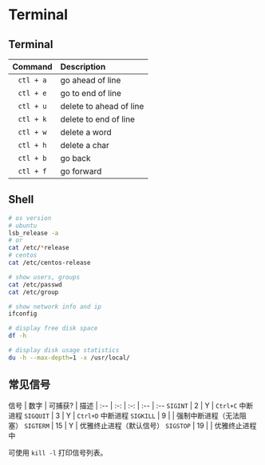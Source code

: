 # Terminal

## Terminal

| Command | Description |
| :---: | :--- |
| `ctl + a` | go ahead of line |
| `ctl + e` | go to end of line |
| `ctl + u` | delete to ahead of line |
| `ctl + k` | delete to end of line |
| `ctl + w` | delete a word |
| `ctl + h` | delete a char |
| `ctl + b` | go back |
| `ctl + f` | go forward |

## Shell

```bash
# os version
# ubuntu
lsb_release -a
# or
cat /etc/*release
# centos
cat /etc/centos-release

# show users, groups
cat /etc/passwd
cat /etc/group

# show network info and ip
ifconfig
```

```bash
# display free disk space
df -h

# display disk usage statistics
du -h --max-depth=1 -x /usr/local/
```

## 常见信号

信号 | 数字 | 可捕获? | 描述 |
:-- | :-: | :-: | :-- | :--
`SIGINT` | 2 | Y | `Ctrl+C` 中断进程
`SIGQUIT` | 3 | Y | `Ctrl+D` 中断进程
`SIGKILL` | 9 |  | 强制中断进程（无法阻塞）
`SIGTERM` | 15 | Y | 优雅终止进程（默认信号）
`SIGSTOP` | 19 |  | 优雅终止进程中

可使用 `kill -l` 打印信号列表。

